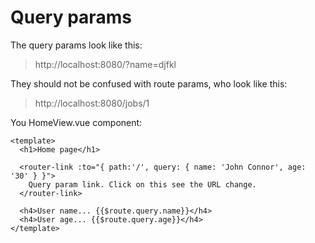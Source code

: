 # Query params

The query params look like this:

> http://localhost:8080/?name=djfkl

They should not be confused with route params, who look like this:

> http://localhost:8080/jobs/1

You HomeView.vue component:

    <template>
      <h1>Home page</h1>

      <router-link :to="{ path:'/', query: { name: 'John Connor', age: '30' } }">
        Query param link. Click on this see the URL change.
      </router-link>

      <h4>User name... {{$route.query.name}}</h4>
      <h4>User age... {{$route.query.age}}</h4>
    </template>
